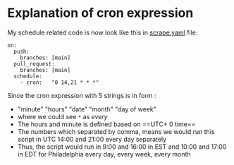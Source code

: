 # Explanation of cron expression

My schedule related code is now look like this in [scrape.yaml](https://github.com/hanxi-guo/daily-pennsylvanian-basic-scraper/blob/main/.github/workflows/scrape.yaml "scrape.yaml") file:

```
on:
  push:
    branches: [main]
  pull_request:
    branches: [main]
  schedule:
    - cron:   "0 14,21 * * *"   
```
Since the cron expression with 5 strings is in form :
- "minute" "hours" "date" "month" "day of week"
- where we could see `*` as *every*
- The hours and minute is defined based on ==UTC+ 0 time==
- The numbers which separated by comma, means we would run this script in UTC 14:00 and 21:00 every day separately
- Thus, the script would run in 9:00 and 16:00 in EST and 10:00 and 17:00 in EDT for Philadelphia every day, every week, every month
